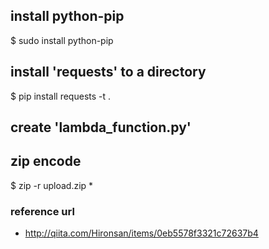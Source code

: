 ## install python-pip

  $ sudo install python-pip

## install 'requests' to a directory

  $ pip install requests -t .

## create 'lambda_function.py'

## zip encode

  $ zip -r upload.zip *



### reference url

* http://qiita.com/Hironsan/items/0eb5578f3321c72637b4

